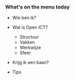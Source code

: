 ### What's on the menu today

- Wie ben ik?
- Wat is Open ICT?
  - Structuur
  - Vakken
  - Werkwijze
  - Sfeer

- Krijg ik een baan?
- Tips
